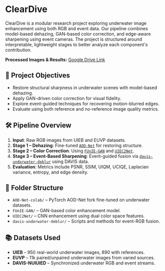 # ClearDive

ClearDive is a modular research project exploring underwater image enhancement using both RGB and event data. Our pipeline combines model-based dehazing, GAN-based color correction, and edge-aware sharpening using event cameras. The project is structured around interpretable, lightweight stages to better analyze each component's contribution.

**Processed Images & Results:** [Google Drive Link](https://drive.google.com/drive/folders/1qMPggJ1J8m95xkhd0kFAGMM9vlvLGX4k?usp=sharing)

## 📌 Project Objectives

- Restore structural sharpness in underwater scenes with model-based dehazing.
- Apply GAN-driven color correction for visual fidelity.
- Explore event-guided techniques for recovering motion-blurred edges.
- Evaluate using both reference and no-reference image quality metrics.

## 🛠️ Pipeline Overview

1. **Input**: Raw RGB images from UIEB and EUVP datasets.
2. **Stage 1 – Dehazing**: Fine-tuned [`AOD-Net`](./AOD-Net-colab) for restoring structure.
3. **Stage 2 – Color Correction**: Using [`FUnIE-GAN`](./FUnIE-GAN) and [`UIEC2Net`](./UIEC2Net).
4. **Stage 3 – Event-Based Sharpening**: Event-guided fusion via [`davis-underwater-deblur`](./davis-underwater-deblur) using DAVIS data.
5. **Evaluation**: Metrics include PSNR, SSIM, UIQM, UCIQE, Laplacian variance, entropy, and edge density.

## 📂 Folder Structure

- `AOD-Net-colab/` – PyTorch AOD-Net fork fine-tuned on underwater datasets.
- `FUnIE-GAN/` – GAN-based color enhancement model.
- `UIEC2Net/` – CNN enhancement using dual color space features.
- `davis-underwater-deblur/` – Scripts and methods for event-RGB fusion.

## 📚 Datasets Used

- **UIEB** – 950 real-world underwater images, 890 with references.
- **EUVP** – 11k paired/unpaired underwater images from varied sources.
- **DAVIS-NUIUIED** – Synchronized underwater RGB and event streams.



